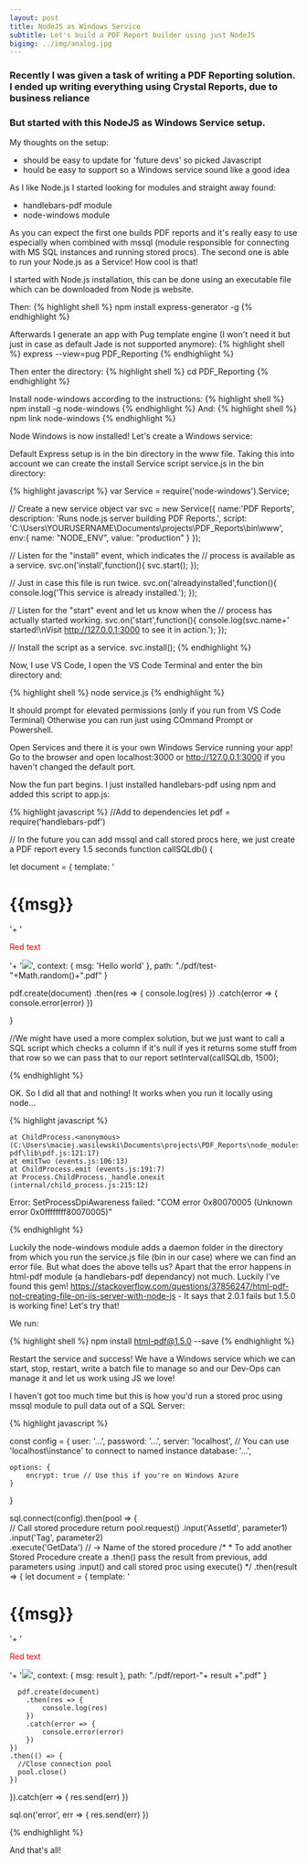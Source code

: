 ```yaml
---
layout: post
title: NodeJS as Windows Service
subtitle: Let's build a PDF Report builder using just NodeJS
bigimg: ../img/analog.jpg
---
```


### Recently I was given a task of writing a PDF Reporting solution. I ended up writing everything using Crystal Reports, due to business reliance
### But started with this NodeJS as Windows Service setup.

My thoughts on the setup:
- should be easy to update for 'future devs' so picked Javascript
- hould be easy to support so a Windows service sound like a good idea

As I like Node.js I started looking for modules and straight away found:
- handlebars-pdf module
- node-windows module

As you can expect the first one builds PDF reports and it's really easy to use especially when combined with mssql (module responsible
for connecting with MS SQL instances and running stored procs). The second one is able to run your Node.js as a Service! How cool is that!

I started with Node.js installation, this can be done using an executable file which can be downloaded from Node js website.

Then:
{% highlight shell %}
npm install express-generator -g
{% endhighlight %} 

Afterwards I generate an app with Pug template engine (I won't need it but just in case as default Jade is not supported anymore):
{% highlight shell %}
express --view=pug PDF_Reporting
{% endhighlight %} 

Then enter the directory:
{% highlight shell %}
cd PDF_Reporting
{% endhighlight %} 

Install node-windows according to the instructions:
{% highlight shell %}
npm install -g node-windows
{% endhighlight %} 
And:
{% highlight shell %}
npm link node-windows
{% endhighlight %} 

Node Windows is now installed! Let's create a Windows service:

Default Express setup is in the bin directory in the www file. Taking this into account we can create the install Service script service.js in the bin directory:

{% highlight javascript %}
var Service = require('node-windows').Service;

// Create a new service object
var svc = new Service({
  name:'PDF Reports',
  description: 'Runs node.js server building PDF Reports.',
  script: 'C:\\Users\\YOURUSERNAME\\Documents\\projects\\PDF_Reports\\bin\\www',
  env:{
    name: "NODE_ENV",
    value: "production"
  }
});

// Listen for the "install" event, which indicates the
// process is available as a service.
svc.on('install',function(){
  svc.start();
});

// Just in case this file is run twice.
svc.on('alreadyinstalled',function(){
  console.log('This service is already installed.');
});

// Listen for the "start" event and let us know when the
// process has actually started working.
svc.on('start',function(){
  console.log(svc.name+' started!\nVisit http://127.0.0.1:3000 to see it in action.');
});

// Install the script as a service.
svc.install();
{% endhighlight %} 

Now, I use VS Code, I open the VS Code Terminal and enter the bin directory and:

{% highlight shell %}
node service.js
{% endhighlight %} 

It should prompt for elevated permissions (only if you run from VS Code Terminal) Otherwise you can run just using COmmand Prompt or Powershell.

Open Services and there it is your own Windows Service running your app! Go to the browser and open localhost:3000 or http://127.0.0.1:3000 if you haven't changed the default port.

Now the fun part begins. I just installed handlebars-pdf using npm and added this script to app.js:

{% highlight javascript %}
//Add to dependencies
let pdf = require('handlebars-pdf')

// In the future you can add mssql and call stored procs here, we just create a PDF report every 1.5 seconds
function callSQLdb() {

  let document = {
      template: '<h1>{{msg}}</h1>'+
      '<p style="color:red">Red text</p>'+
      '<img src="https://archive.org/services/img/image" />',
      context: {
          msg: 'Hello world'
      },
      path: "./pdf/test-"+Math.random()+".pdf"
  }
   
  pdf.create(document)
    .then(res => {
        console.log(res)
    })
    .catch(error => {
        console.error(error)
    })

}

//We might have used a more complex solution, but we just want to call a SQL script which checks a column if it's null if yes it returns some stuff from that row so we can pass that to our report
setInterval(callSQLdb, 1500);

{% endhighlight %} 

OK. So I did all that and nothing! It works when you run it locally using node...

{% highlight javascript %}

    at ChildProcess.<anonymous> (C:\Users\maciej.wasilewski\Documents\projects\PDF_Reports\node_modules\html-pdf\lib\pdf.js:121:17)
    at emitTwo (events.js:106:13)
    at ChildProcess.emit (events.js:191:7)
    at Process.ChildProcess._handle.onexit (internal/child_process.js:215:12)
Error: SetProcessDpiAwareness failed: "COM error 0x80070005  (Unknown error 0x0ffffffff80070005)"

{% endhighlight %} 

Luckily the node-windows module adds a daemon folder in the directory from which you run the service.js file (bin in our case) where we can find an error file. But what does the above tells us? Apart that the error happens in html-pdf module (a handlebars-pdf dependancy) not much. Luckily I've found this gem! 
https://stackoverflow.com/questions/37856247/html-pdf-not-creating-file-on-iis-server-with-node-js - It says that 2.0.1 fails but 1.5.0 is working fine! Let's try that!

We run:

{% highlight shell %}
npm install html-pdf@1.5.0 --save
{% endhighlight %} 

Restart the service and success! We have a Windows service which we can start, stop, restart, write a batch file to manage so and our Dev-Ops can manage it and let us work using JS we love! 

I haven't got too much time but this is how you'd run a stored proc using mssql module to pull data out of a SQL Server:

{% highlight javascript %}

const config = {
    user: '...',
    password: '...',
    server: 'localhost', // You can use 'localhost\\instance' to connect to named instance 
    database: '...',
 
    options: {
        encrypt: true // Use this if you're on Windows Azure 
    }
}

  sql.connect(config).then(pool => {	
      // Call stored procedure 
	  return pool.request()
	  .input('AssetId', parameter1)
	  .input('Tag', parameter2)	                     
	  .execute('GetData') // -> Name of the stored procedure
    /*
    * To add another Stored Procedure create a .then() pass the result from previous, add parameters using .input() and call stored proc using execute()
    */
    .then(result => {
	  let document = {
		  template: '<h1>{{msg}}</h1>'+
		  '<p style="color:red">Red text</p>'+
		  '<img src="https://archive.org/services/img/image" />',
		  context: {
			  msg: result
		  },
		  path: "./pdf/report-"+ result +".pdf"
	  }
	   
	  pdf.create(document)
		.then(res => {
			console.log(res)
		})
		.catch(error => {
			console.error(error)
		})
    })
    .then(() => {
      //Close connection pool
      pool.close()
    })
  }).catch(err => {
	  res.send(err)
  })
  
  sql.on('error', err => {
      res.send(err)
  })

{% endhighlight %}

And that's all!
